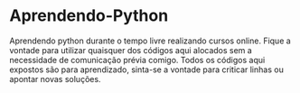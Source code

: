 # Aprendendo-Python
Aprendendo python durante o tempo livre realizando cursos online.
Fique a vontade para utilizar quaisquer dos códigos aqui alocados sem a necessidade de comunicação prévia comigo.
Todos os códigos aqui expostos são para aprendizado, sinta-se a vontade para criticar linhas ou apontar novas soluções.
